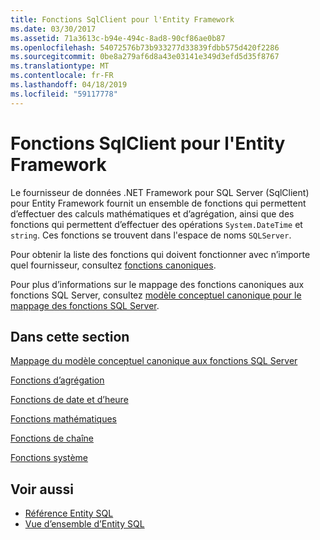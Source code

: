 ```yaml
---
title: Fonctions SqlClient pour l'Entity Framework
ms.date: 03/30/2017
ms.assetid: 71a3613c-b94e-494c-8ad8-90cf86ae0b87
ms.openlocfilehash: 54072576b73b933277d33839fdbb575d420f2286
ms.sourcegitcommit: 0be8a279af6d8a43e03141e349d3efd5d35f8767
ms.translationtype: MT
ms.contentlocale: fr-FR
ms.lasthandoff: 04/18/2019
ms.locfileid: "59117778"
---
```

# <a name="sqlclient-for-entity-framework-functions"></a>Fonctions SqlClient pour l'Entity Framework
Le fournisseur de données .NET Framework pour SQL Server (SqlClient) pour Entity Framework fournit un ensemble de fonctions qui permettent d’effectuer des calculs mathématiques et d’agrégation, ainsi que des fonctions qui permettent d’effectuer des opérations `System.DateTime` et `string`. Ces fonctions se trouvent dans l'espace de noms `SQLServer`.  
  
 Pour obtenir la liste des fonctions qui doivent fonctionner avec n’importe quel fournisseur, consultez [fonctions canoniques](../../../../../docs/framework/data/adonet/ef/language-reference/canonical-functions.md).  
  
 Pour plus d’informations sur le mappage des fonctions canoniques aux fonctions SQL Server, consultez [modèle conceptuel canonique pour le mappage des fonctions SQL Server](../../../../../docs/framework/data/adonet/ef/conceptual-model-canonical-to-sql-server-functions-mapping.md).  
  
## <a name="in-this-section"></a>Dans cette section  
 [Mappage du modèle conceptuel canonique aux fonctions SQL Server](../../../../../docs/framework/data/adonet/ef/conceptual-model-canonical-to-sql-server-functions-mapping.md)  
  
 [Fonctions d’agrégation](../../../../../docs/framework/data/adonet/ef/aggregate-functions-sqlclient-for-entity-framework.md)  
  
 [Fonctions de date et d’heure](../../../../../docs/framework/data/adonet/ef/date-and-time-functions.md)  
  
 [Fonctions mathématiques](../../../../../docs/framework/data/adonet/ef/mathematical-functions.md)  
  
 [Fonctions de chaîne](../../../../../docs/framework/data/adonet/ef/string-functions.md)  
  
 [Fonctions système](../../../../../docs/framework/data/adonet/ef/system-functions.md)  
  
## <a name="see-also"></a>Voir aussi

- [Référence Entity SQL](../../../../../docs/framework/data/adonet/ef/language-reference/entity-sql-reference.md)
- [Vue d’ensemble d’Entity SQL](../../../../../docs/framework/data/adonet/ef/language-reference/entity-sql-overview.md)

